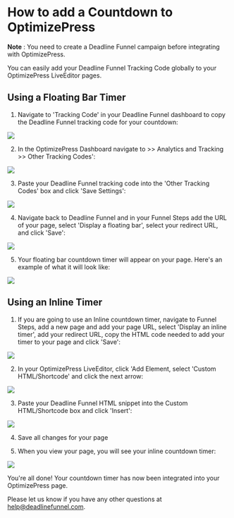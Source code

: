 # How to add a Countdown to OptimizePress

**Note** : You need to create a Deadline Funnel campaign before integrating with OptimizePress.

You can easily add your Deadline Funnel Tracking Code globally to your OptimizePress LiveEditor pages.

## Using a Floating Bar Timer

1. Navigate to 'Tracking Code' in your Deadline Funnel dashboard to copy the Deadline Funnel tracking code for your countdown:

![](https://d33v4339jhl8k0.cloudfront.net/docs/assets/53974d6ce4b0c76107b109d1/images/5c65c2862c7d3a66e32e7873/file-p3lBofFRVd.png)

2. In the OptimizePress Dashboard navigate to &gt;&gt; Analytics and Tracking &gt;&gt; Other Tracking Codes':

![](https://d33v4339jhl8k0.cloudfront.net/docs/assets/53974d6ce4b0c76107b109d1/images/591b716b0428634b4a333068/file-JkKZMtv6fG.png)

3. Paste your Deadline Funnel tracking code into the 'Other Tracking Codes' box and click 'Save Settings':

![](https://d33v4339jhl8k0.cloudfront.net/docs/assets/53974d6ce4b0c76107b109d1/images/591b71c22c7d3a057f8924ca/file-rEMLiOIZdp.png)

4. Navigate back to Deadline Funnel and in your Funnel Steps add the URL of your page, select 'Display a floating bar', select your redirect URL, and click 'Save':

![](https://d33v4339jhl8k0.cloudfront.net/docs/assets/53974d6ce4b0c76107b109d1/images/5c783c362c7d3a0cb932155e/file-JDPyIgnWsG.png)

5. Your floating bar countdown timer will appear on your page. Here's an example of what it will look like:

![](https://d33v4339jhl8k0.cloudfront.net/docs/assets/53974d6ce4b0c76107b109d1/images/5c65c0a12c7d3a66e32e783a/file-r2622Bfum3.png)

## Using an Inline Timer

1. If you are going to use an Inline countdown timer, navigate to Funnel Steps, add a new page and add your page URL, select 'Display an inline timer', add your redirect URL, copy the HTML code needed to add your timer to your page and click 'Save':

![](https://d33v4339jhl8k0.cloudfront.net/docs/assets/53974d6ce4b0c76107b109d1/images/5c783cd22c7d3a0cb9321570/file-hMgAYWDhqC.png)

2. In your OptimizePress LiveEditor, click 'Add Element, select 'Custom HTML/Shortcode' and click the next arrow:

![](https://d33v4339jhl8k0.cloudfront.net/docs/assets/53974d6ce4b0c76107b109d1/images/591b747c0428634b4a333084/file-txNO5CjBo7.png)

3. Paste your Deadline Funnel HTML snippet into the Custom HTML/Shortcode box and click 'Insert':

![](https://d33v4339jhl8k0.cloudfront.net/docs/assets/53974d6ce4b0c76107b109d1/images/591b753a2c7d3a057f8924e3/file-lkzxcPq8i6.png)

4. Save all changes for your page

5. When you view your page, you will see your inline countdown timer:

![](https://d33v4339jhl8k0.cloudfront.net/docs/assets/53974d6ce4b0c76107b109d1/images/591b764b2c7d3a057f8924e8/file-TDwXsGl4LX.png)

You're all done! Your countdown timer has now been integrated into your OptimizePress page.

Please let us know if you have any other questions at [help@deadlinefunnel.com](mailto:mailto:help@deadlinefunnel.com).

